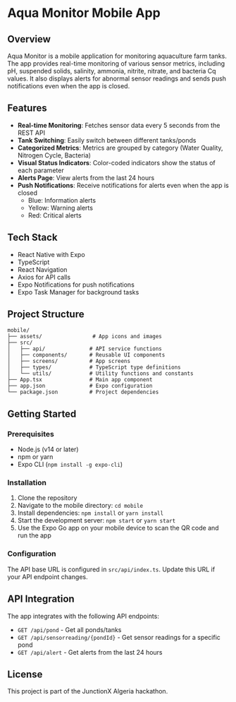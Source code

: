 # Aqua Monitor Mobile App

## Overview

Aqua Monitor is a mobile application for monitoring aquaculture farm tanks. The app provides real-time monitoring of various sensor metrics, including pH, suspended solids, salinity, ammonia, nitrite, nitrate, and bacteria Cq values. It also displays alerts for abnormal sensor readings and sends push notifications even when the app is closed.

## Features

- **Real-time Monitoring**: Fetches sensor data every 5 seconds from the REST API
- **Tank Switching**: Easily switch between different tanks/ponds
- **Categorized Metrics**: Metrics are grouped by category (Water Quality, Nitrogen Cycle, Bacteria)
- **Visual Status Indicators**: Color-coded indicators show the status of each parameter
- **Alerts Page**: View alerts from the last 24 hours
- **Push Notifications**: Receive notifications for alerts even when the app is closed
  - Blue: Information alerts
  - Yellow: Warning alerts
  - Red: Critical alerts

## Tech Stack

- React Native with Expo
- TypeScript
- React Navigation
- Axios for API calls
- Expo Notifications for push notifications
- Expo Task Manager for background tasks

## Project Structure

```
mobile/
├── assets/                # App icons and images
├── src/
│   ├── api/              # API service functions
│   ├── components/       # Reusable UI components
│   ├── screens/          # App screens
│   ├── types/            # TypeScript type definitions
│   └── utils/            # Utility functions and constants
├── App.tsx               # Main app component
├── app.json              # Expo configuration
└── package.json          # Project dependencies
```

## Getting Started

### Prerequisites

- Node.js (v14 or later)
- npm or yarn
- Expo CLI (`npm install -g expo-cli`)

### Installation

1. Clone the repository
2. Navigate to the mobile directory: `cd mobile`
3. Install dependencies: `npm install` or `yarn install`
4. Start the development server: `npm start` or `yarn start`
5. Use the Expo Go app on your mobile device to scan the QR code and run the app

### Configuration

The API base URL is configured in `src/api/index.ts`. Update this URL if your API endpoint changes.

## API Integration

The app integrates with the following API endpoints:

- `GET /api/pond` - Get all ponds/tanks
- `GET /api/sensorreading/{pondId}` - Get sensor readings for a specific pond
- `GET /api/alert` - Get alerts from the last 24 hours

## License

This project is part of the JunctionX Algeria hackathon.